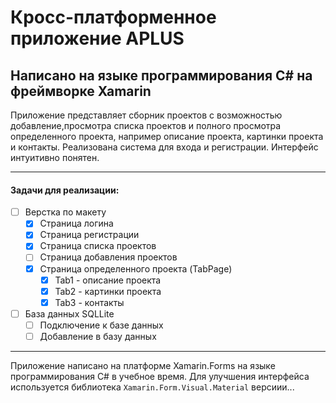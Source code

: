 # Кросс-платформенное приложение APLUS
## Написано на языке программирования **C#** на фреймворке **Xamarin**

Приложение представляет сборник проектов с возможностью добавление,просмотра списка проектов и полного просмотра определенного проекта, например описание проекта, картинки проекта и контакты. Реализована система для входа и регистрации. Интерфейс интуитивно понятен.
___

#### **Задачи для реализации:**
- [ ] Верстка по макету
  - [x] Страница логина
  - [x] Страница регистрации
  - [x] Страница списка проектов
  - [ ] Страница добавления проектов
  - [x] Страница определенного проекта (TabPage)
    - [x]  Tab1 - описание проекта
    - [x]  Tab2 - картинки проекта
    - [x]  Tab3 - контакты
- [ ] База данных SQLLite
  - [ ] Подключение к базе данных
  - [ ]  Добавление в базу данных
___
  
Приложение написано на платформе Xamarin.Forms на языке программирования C# в учебное время. Для улучшения интерфейса используется библиотека ```Xamarin.Form.Visual.Material``` версиии...
